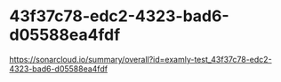 # 43f37c78-edc2-4323-bad6-d05588ea4fdf
https://sonarcloud.io/summary/overall?id=examly-test_43f37c78-edc2-4323-bad6-d05588ea4fdf
